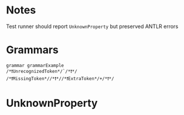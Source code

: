 # Notes

Test runner should report `UnknownProperty` but preserved ANTLR errors

# Grammars

```antlrv4
grammar grammarExample
/*❗UnrecognizedToken*/`/*❗*/
/*❗MissingToken*//*❗*//*❗ExtraToken*/+/*❗*/
```

# <!--❌UnknownProperty-->UnknownProperty<!--❌-->